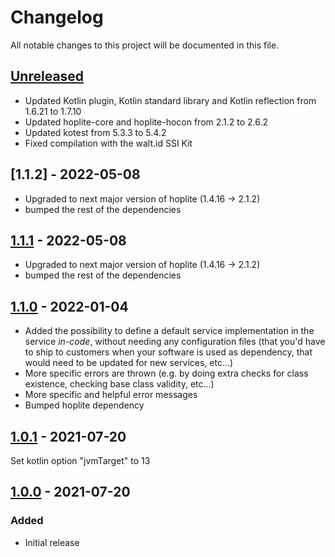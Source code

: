 # Changelog

All notable changes to this project will be documented in this file.

## [Unreleased]

- Updated Kotlin plugin, Kotlin standard library and Kotlin reflection from 1.6.21 to 1.7.10
- Updated hoplite-core and hoplite-hocon from 2.1.2 to 2.6.2
- Updated kotest from 5.3.3 to 5.4.2
- Fixed compilation with the walt.id SSI Kit

## [1.1.2] - 2022-05-08

-   Upgraded to next major version of hoplite (1.4.16 -> 2.1.2)
-   bumped the rest of the dependencies


## [1.1.1] - 2022-05-08

-   Upgraded to next major version of hoplite (1.4.16 -> 2.1.2)
-   bumped the rest of the dependencies

## [1.1.0] - 2022-01-04

-   Added the possibility to define a default service implementation in the service _in-code_, without needing any
    configuration files (that you'd have to ship to customers when your software is used as dependency, that would need to
    be updated for new services, etc...)
-   More specific errors are thrown (e.g. by doing extra checks for class existence, checking base class validity, etc...)
-   More specific and helpful error messages
-   Bumped hoplite dependency

## [1.0.1] - 2021-07-20

Set kotlin option "jvmTarget" to 13

## [1.0.0] - 2021-07-20

### Added

-   Initial release

[Unreleased]: https://github.com/walt-id/waltid-servicematrix/compare/1.1.1...HEAD

[1.1.1]: https://github.com/walt-id/waltid-servicematrix/compare/1.1.1...1.1.1

[1.1.0]: https://github.com/walt-id/waltid-servicematrix/compare/1.0.1...1.1.0

[1.0.1]: https://github.com/walt-id/service-matrix/compare/1.0.0...1.0.1

[1.0.0]: https://github.com/walt-id/service-matrix/compare/1.0.0...1.0.0

[1.0.0]: https://github.com/walt-id/service-matrix/compare/acb37dcb0a1798686005e2e8e8b53420b522873e...1.0.0
